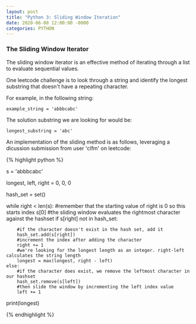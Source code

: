 ```yaml
---
layout: post
title: "Python 3: Sliding Window Iteration"
date: 2020-06-08 12:00:00 -0000
categories: PYTHON 
---
```

### The Sliding Window Iterator

The sliding window iterator is an effective method of iterating through a list to evaluate sequential values. 

One leetcode challenge is to look through a string and identify the longest substring that doesn't have a repeating character. 

For example, in the following string:
    
    example_string = 'abbbcabc'

The solution substring we are looking for would be:

    longest_substring = 'abc'

An implementation of the sliding method is as follows, leveraging a dicussion submission from user 'clfm' on leetcode:


{% highlight python %}

s = 'abbbcabc'

longest, left, right = 0, 0, 0

hash_set = set() 

while right < len(s):
    #remember that the starting value of right is 0 so this starts index s[0]
    #the sliding window evaluates the rightmost character against the hashset
    if s[right] not in hash_set:

        #if the character doesn't exist in the hash set, add it
        hash_set.add(s[right])
        #increment the index after adding the character
        right += 1 
        #we're looking for the longest length as an integer. right-left calculates the string length
        longest = max(longest, right - left)
    else:
        #if the character does exist, we remove the leftmost character in our hashset 
        hash_set.remove(s[left])
        #then slide the window by incrementing the left index value
        left += 1

print(longest)

{% endhighlight %}